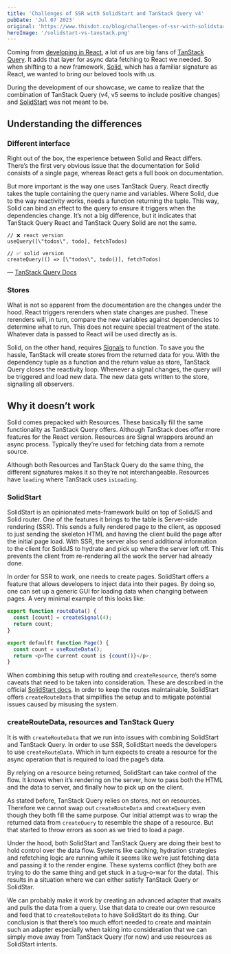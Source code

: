 ```yaml
---
title: 'Challenges of SSR with SolidStart and TanStack Query v4'
pubDate: 'Jul 07 2023'
original: 'https://www.thisdot.co/blog/challenges-of-ssr-with-solidstart-and-tanstack-query-v4/'
heroImage: '/solidstart-vs-tanstack.png'
---
```


Coming from
[developing in React](https://starter.dev/kits/cra-rxjs-styled-components/), a
lot of us are big fans of [TanStack Query](https://tanstack.com/query/latest).
It adds that layer for async data fetching to React we needed. So when shifting
to a new framework, [Solid](https://www.solidjs.com/), which has a familiar
signature as React, we wanted to bring our beloved tools with us.

During the development of our showcase, we came to realize that the combination
of TanStack Query (v4, v5 seems to include positive changes) and
[SolidStart](https://start.solidjs.com) was not meant to be.

## Understanding the differences

### Different interface

Right out of the box, the experience between Solid and React differs. There’s
the first very obvious issue that the documentation for Solid consists of a
single page, whereas React gets a full book on documentation.

But more important is the way one uses TanStack Query. React directly takes the
tuple containing the query name and variables. Where Solid, due to the way
reactivity works, needs a function returning the tuple. This way, Solid can bind
an effect to the query to ensure it triggers when the dependencies change. It’s
not a big difference, but it indicates that TanStack Query React and TanStack
Query Solid are not the same.

```tsx
// ❌ react version
useQuery([\"todos\", todo], fetchTodos)

// ✅ solid version
createQuery(() => [\"todos\", todo()], fetchTodos)
```

— [TanStack Query Docs](https://tanstack.com/query/latest/docs/solid/overview)

### Stores

What is not so apparent from the documentation are the changes under the hood.
React triggers rerenders when state changes are pushed. These rerenders will, in
turn, compare the new variables against dependencies to determine what to run.
This does not require special treatment of the state. Whatever data is passed to
React will be used directly as is.

Solid, on the other hand, requires
[Signals](https://www.thisdot.co/blog/deep-dive-into-how-signals-work-in-solidjs/)
to function. To save you the hassle, TanStack will create stores from the
returned data for you. With the dependency tuple as a function and the return
value as store, TanStack Query closes the reactivity loop. Whenever a signal
changes, the query will be triggered and load new data. The new data gets
written to the store, signalling all observers.

## Why it doesn’t work

Solid comes prepacked with Resources. These basically fill the same
functionality as TanStack Query offers. Although TanStack does offer more
features for the React version. Resources are Signal wrappers around an async
process. Typically they’re used for fetching data from a remote source.

Although both Resources and TanStack Query do the same thing, the different
signatures makes it so they’re not interchangeable. Resources have `loading`
where TanStack uses `isLoading`.

### SolidStart

SolidStart is an opinionated meta-framework build on top of SolidJS and Solid
router. One of the features it brings to the table is Server-side rendering
(SSR). This sends a fully rendered page to the client, as opposed to just
sending the skeleton HTML and having the client build the page after the initial
page load. With SSR, the server also send additional information to the client
for SolidJS to hydrate and pick up where the server left off. This prevents the
client from re-rendering all the work the server had already done.

In order for SSR to work, one needs to create pages. SolidStart offers a feature
that allows developers to inject data into their pages. By doing so, one can set
up a generic GUI for loading data when changing between pages. A very minimal
example of this looks like:

```JavaScript
export function routeData() {
  const [count] = createSignal(4);
  return count;
}

export defaulft function Page() {
  const count = useRouteData();
  return <p>The current count is {count()}</p>;
}
```

When combining this setup with routing and `createResource`, there’s some
caveats that need to be taken into consideration. These are described in the
official
[SolidStart docs](https://start.solidjs.com/core-concepts/data-loading). In
order to keep the routes maintainable, SolidStart offers `createRouteData` that
simplifies the setup and to mitigate potential issues caused by misusing the
system.

### createRouteData, resources and TanStack Query

It is with `createRouteData` that we run into issues with combining SolidStart
and TanStack Query. In order to use SSR, SolidStart needs the developers to use
`createRouteData`. Which in turn expects to create a resource for the async
operation that is required to load the page’s data.

By relying on a resource being returned, SolidStart can take control of the
flow. It knows when it’s rendering on the server, how to pass both the HTML and
the data to server, and finally how to pick up on the client.

As stated before, TanStack Query relies on stores, not on resources. Therefore
we cannot swap out `createRouteData` and `createQuery` even though they both
fill the same purpose. Our initial attempt was to wrap the returned data from
`createQuery` to resemble the shape of a resource. But that started to throw
errors as soon as we tried to load a page.

Under the hood, both SolidStart and TanStack Query are doing their best to hold
control over the data flow. Systems like caching, hydration strategies and
refetching logic are running while it seems like we’re just fetching data and
passing it to the render engine. These systems conflict (they both are trying to
do the same thing and get stuck in a tug-o-war for the data). This results in a
situation where we can either satisfy TanStack Query or SolidStar.

We can probably make it work by creating an advanced adapter that awaits and
pulls the data from a query. Use that data to create our own resource and feed
that to `createRouteData` to have SolidStart do its thing. Our conclusion is
that there’s too much effort needed to create and maintain such an adapter
especially when taking into consideration that we can simply move away from
TanStack Query (for now) and use resources as SolidStart intents.

